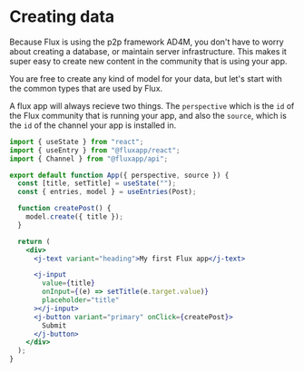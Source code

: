 # Creating data

Because Flux is using the p2p framework AD4M, you don't have to worry about creating a database, or maintain server infrastructure. This makes it super easy to create new content in the community that is using your app.

You are free to create any kind of model for your data, but let's start with the common types that are used by Flux.

A flux app will always recieve two things. The `perspective` which is the `id` of the Flux community that is running your app, and also the `source`, which is the `id` of the channel your app is installed in.

```jsx
import { useState } from "react";
import { useEntry } from "@fluxapp/react";
import { Channel } from "@fluxapp/api";

export default function App({ perspective, source }) {
  const [title, setTitle] = useState("");
  const { entries, model } = useEntries(Post);

  function createPost() {
    model.create({ title });
  }

  return (
    <div>
      <j-text variant="heading">My first Flux app</j-text>

      <j-input
        value={title}
        onInput={(e) => setTitle(e.target.value)}
        placeholder="title"
      ></j-input>
      <j-button variant="primary" onClick={createPost}>
        Submit
      </j-button>
    </div>
  );
}
```
